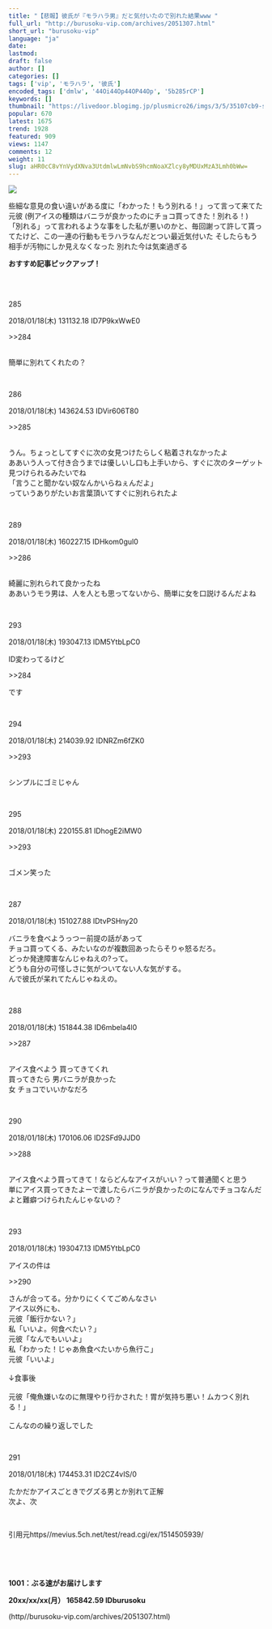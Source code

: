 ```yaml
---
title: "【悲報】彼氏が『モラハラ男』だと気付いたので別れた結果www "
full_url: "http://burusoku-vip.com/archives/2051307.html"
short_url: "burusoku-vip"
language: "ja"
date: 
lastmod: 
draft: false
author: []
categories: []
tags: ['vip', 'モラハラ', '彼氏']
encoded_tags: ['dmlw', '44Oi44Op44OP44Op', '5b285rCP']
keywords: []
thumbnail: "https://livedoor.blogimg.jp/plusmicro26/imgs/3/5/35107cb9-s.png"
popular: 670
latest: 1675
trend: 1928
featured: 909
views: 1147
comments: 12
weight: 11
slug: aHR0cC8vYnVydXNva3UtdmlwLmNvbS9hcmNoaXZlcy8yMDUxMzA3Lmh0bWw=
---
```


![](https://livedoor.blogimg.jp/plusmicro26/imgs/3/5/35107cb9-s.png)

<div><p>些細な意見の食い違いがある度に「わかった！もう別れる！」って言って来てた元彼 (例アイスの種類はバニラが良かったのにチョコ買ってきた！別れる！) 「別れる」って言われるような事をした私が悪いのかと、毎回謝って許して貰ってたけど、この一連の行動もモラハラなんだとつい最近気付いた そしたらもう相手が汚物にしか見えなくなった 別れた今は気楽過ぎる</p><p><b>おすすめ記事ピックアップ！</b></p> <p class='g-ad1'> </p> <p class='g-ad2'> </p> <p></p><br> <br><p>285 <p> 2018/01/18(木) 131132.18 ID7P9kxWwE0</p></p><p> <p class='anchor'>>>284</p> <br> 簡単に別れてくれたの？ </p><br> <p>286 <p> 2018/01/18(木) 143624.53 IDVir606T80</p></p><p> <p class='anchor'>>>285</p> <br> うん。ちょっとしてすぐに次の女見つけたらしく粘着されなかったよ <br> ああいう人って付き合うまでは優しいし口も上手いから、すぐに次のターゲット見つけられるみたいでね <br> 「言うこと聞かない奴なんかいらねぇんだよ」 <br> っていうありがたいお言葉頂いてすぐに別れられたよ </p><br> <p>289 <p> 2018/01/18(木) 160227.15 IDHkom0gul0</p></p><p> <p class='anchor'>>>286</p> <br> 綺麗に別れられて良かったね <br> ああいうモラ男は、人を人とも思ってないから、簡単に女を口説けるんだよね </p><br> <p>293 <p> 2018/01/18(木) 193047.13 IDM5YtbLpC0</p></p><p>ID変わってるけど<p class='anchor'>>>284</p>です</p><br> <p>294 <p> 2018/01/18(木) 214039.92 IDNRZm6fZK0</p></p><p> <p class='anchor'>>>293</p> <br> シンプルにゴミじゃん </p><br> <p>295 <p> 2018/01/18(木) 220155.81 IDhogE2iMW0</p></p><p> <p class='anchor'>>>293</p> <br> ゴメン笑った </p><br> <p>287 <p> 2018/01/18(木) 151027.88 IDtvPSHny20</p></p><p> バニラを食べようっつー前提の話があって <br> チョコ買ってくる、みたいなのが複数回あったらそりゃ怒るだろ。 <br> どっか発達障害なんじゃねえの?って。 <br> どうも自分の可怪しさに気がついてない人な気がする。 <br> んで彼氏が呆れてたんじゃねえの。 </p><br> <p>288 <p> 2018/01/18(木) 151844.38 ID6mbela4l0</p></p><p> <p class='anchor'>>>287</p> <br> アイス食べよう 買ってきてくれ <br> 買ってきたら 男バニラが良かった <br> 女 チョコでいいかなだろ </p><br> <p>290 <p> 2018/01/18(木) 170106.06 ID2SFd9JJD0</p></p><p> <p class='anchor'>>>288</p> <br> アイス食べよう買ってきて！ならどんなアイスがいい？って普通聞くと思う <br> 単にアイス買ってきたよーで渡したらバニラが良かったのになんでチョコなんだよと難癖つけられたんじゃないの？ </p><br> <p>293 <p> 2018/01/18(木) 193047.13 IDM5YtbLpC0</p></p><p>アイスの件は<p class='anchor'>>>290</p>さんが合ってる。分かりにくくてごめんなさい <br> アイス以外にも、 <br> 元彼「飯行かない？」 <br> 私「いいよ。何食べたい？」 <br> 元彼「なんでもいいよ」 <br> 私「わかった！じゃあ魚食べたいから魚行こ」 <br> 元彼「いいよ」 <br> <br> ↓食事後 <br> <br> 元彼「俺魚嫌いなのに無理やり行かされた！胃が気持ち悪い！ムカつく別れる！」 <br> <br> こんなのの繰り返しでした</p><br> <p>291 <p> 2018/01/18(木) 174453.31 ID2CZ4vIS/0</p></p><p> たかだかアイスごときでグズる男とか別れて正解 <br> 次よ、次 </p><br> <p>引用元https//mevius.5ch.net/test/read.cgi/ex/1514505939/</p> <br> <p id='csw_block'></p> <p id='divSP1'> </p> <br><p><b>1001：ぶる速がお届けします <p> 20xx/xx/xx(月） 165842.59 IDburusoku</p></b></p> <p class='g-ad1'> </p> <p class='g-ad2'> </p> <p id='divSP'> </p> </div>

(http//burusoku-vip.com/archives/2051307.html)
